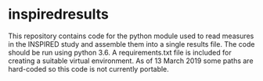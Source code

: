 # inspiredresults

This repository contains code for the python module used to read measures in
the INSPIRED study and assemble them into a single results file.  The code
should be run using python 3.6.  A requirements.txt file is included for
creating a suitable virtual environment.  As of 13 March 2019 some paths are
hard-coded so this code is not currently portable.
